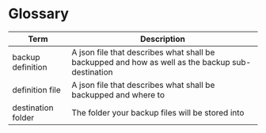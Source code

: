 # Glossary

| Term | Description |
| --- | --- |
| backup definition | A json file that describes what shall be backupped and how as well as the backup sub-destination |
| definition file | A json file that describes what shall be backupped and where to |
| destination folder | The folder your backup files will be stored into |
